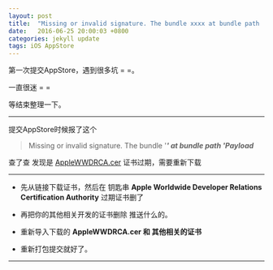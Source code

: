 ```yaml
---
layout: post
title:  "Missing or invalid signature. The bundle xxxx at bundle path 'Payload"
date:   2016-06-25 20:00:03 +0800
categories: jekyll update
tags: iOS AppStore
---
```


第一次提交AppStore，遇到很多坑 = =。

一直很迷 = = 

等结束整理一下。

---

提交AppStore时候报了这个

>Missing or invalid signature. The bundle '***' at bundle path 'Payload***

查了查 发现是 [AppleWWDRCA.cer](https://developer.apple.com/certificationauthority/AppleWWDRCA.cer) 证书过期，需要重新下载

---

- 先从链接下载证书，然后在 钥匙串 **Apple Worldwide Developer Relations Certification Authority** 过期证书删了

- 再把你的其他相关开发的证书删除 推送什么的。

- 重新导入下载的 **AppleWWDRCA.cer 和 其他相关的证书** 

- 重新打包提交就好了。


---